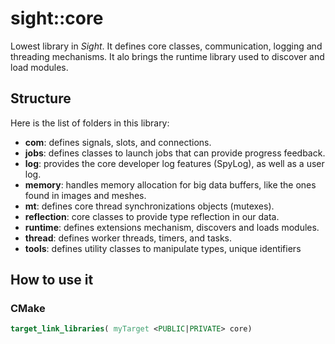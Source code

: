  # sight::core

Lowest library in _Sight_. It defines core classes, communication, logging and threading mechanisms. It alo brings the runtime library used to discover and load modules.

## Structure

Here is the list of folders in this library:

- **com**: defines signals, slots, and connections.
- **jobs**: defines classes to launch jobs that can provide progress feedback.
- **log**: provides the core developer log features (SpyLog), as well as a user log.
- **memory**: handles memory allocation for big data buffers, like the ones found in images and meshes.
- **mt**: defines core thread synchronizations objects (mutexes).
- **reflection**: core classes to provide type reflection in our data.
- **runtime**: defines extensions mechanism, discovers and loads modules.
- **thread**: defines worker threads, timers, and tasks.
- **tools**: defines utility classes to manipulate types, unique identifiers

## How to use it

### CMake

```cmake
target_link_libraries( myTarget <PUBLIC|PRIVATE> core)
```
